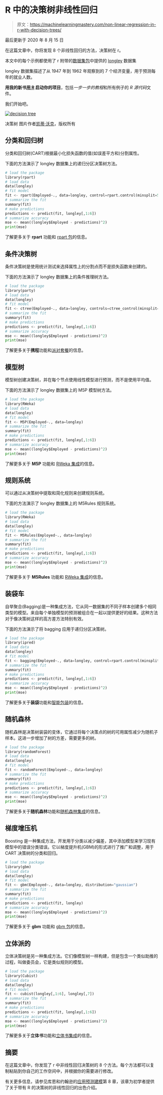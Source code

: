 # R 中的决策树非线性回归

> 原文：<https://machinelearningmastery.com/non-linear-regression-in-r-with-decision-trees/>

最后更新于 2020 年 8 月 15 日

在这篇文章中，你将发现 8 个非线性回归的方法，决策树在 r。

本文中的每个示例都使用了 r 附带的[数据集包](http://stat.ethz.ch/R-manual/R-devel/library/datasets/html/00Index.html)中提供的 [longley](http://stat.ethz.ch/R-manual/R-devel/library/datasets/html/longley.html) 数据集

longley 数据集描述了从 1947 年到 1962 年观察到的 7 个经济变量，用于预测每年的就业人数。

**用我的新书[用 R](https://machinelearningmastery.com/machine-learning-with-r/) 启动你的项目**，包括*一步一步的教程*和所有例子的 *R 源代码*文件。

我们开始吧。

[![decision tree](img/f59278946e14ff4676dac50727034291.png)](https://machinelearningmastery.com/wp-content/uploads/2014/07/decision-tree.jpg)

决策树
图片作者[凯蒂·沃克](https://www.flickr.com/photos/eilonwy77/7229389076)，版权所有

## 分类和回归树

分类和回归树(CART)根据最小化损失函数的值(如误差平方和)分割属性。

下面的方法演示了 longley 数据集上的递归分区决策树方法。

```py
# load the package
library(rpart)
# load data
data(longley)
# fit model
fit <- rpart(Employed~., data=longley, control=rpart.control(minsplit=5))
# summarize the fit
summary(fit)
# make predictions
predictions <- predict(fit, longley[,1:6])
# summarize accuracy
mse <- mean((longley$Employed - predictions)^2)
print(mse)
```

了解更多关于 **rpart** 功能和 [rpart 包](https://cran.r-project.org/web/packages/rpart/index.html)的信息。

## 条件决策树

条件决策树是使用统计测试来选择属性上的分割点而不是损失函数来创建的。

下面的方法演示了 longley 数据集上的条件推理树方法。

```py
# load the package
library(party)
# load data
data(longley)
# fit model
fit <- ctree(Employed~., data=longley, controls=ctree_control(minsplit=2,minbucket=2,testtype="Univariate"))
# summarize the fit
summary(fit)
# make predictions
predictions <- predict(fit, longley[,1:6])
# summarize accuracy
mse <- mean((longley$Employed - predictions)^2)
print(mse)
```

了解更多关于**携程**功能和[派对套餐](https://cran.r-project.org/web/packages/party/index.html)的信息。

## 模型树

模型树创建决策树，并在每个节点使用线性模型进行预测，而不是使用平均值。

下面的方法演示了 longley 数据集上的 M5P 模型树方法。

```py
# load the package
library(RWeka)
# load data
data(longley)
# fit model
fit <- M5P(Employed~., data=longley)
# summarize the fit
summary(fit)
# make predictions
predictions <- predict(fit, longley[,1:6])
# summarize accuracy
mse <- mean((longley$Employed - predictions)^2)
print(mse)
```

了解更多关于 **M5P** 功能和 [RWeka 集成](https://cran.r-project.org/web/packages/RWeka/index.html)的信息。

## 规则系统

可以通过从决策树中提取和简化规则来创建规则系统。

下面的方法演示了 longley 数据集上的 M5Rules 规则系统。

```py
# load the package
library(RWeka)
# load data
data(longley)
# fit model
fit <- M5Rules(Employed~., data=longley)
# summarize the fit
summary(fit)
# make predictions
predictions <- predict(fit, longley[,1:6])
# summarize accuracy
mse <- mean((longley$Employed - predictions)^2)
print(mse)
```

了解更多关于 **M5Rules** 功能和 [RWeka 集成](https://cran.r-project.org/web/packages/RWeka/index.html)的信息。

## 装袋车

自举聚合(Bagging)是一种集成方法，它从同一数据集的不同子样本创建多个相同类型的模型。来自每个单独模型的预测被组合在一起以提供更好的结果。这种方法对于像决策树这样的高方差方法特别有效。

下面的方法演示了将 bagging 应用于递归分区决策树。

```py
# load the package
library(ipred)
# load data
data(longley)
# fit model
fit <- bagging(Employed~., data=longley, control=rpart.control(minsplit=5))
# summarize the fit
summary(fit)
# make predictions
predictions <- predict(fit, longley[,1:6])
# summarize accuracy
mse <- mean((longley$Employed - predictions)^2)
print(mse)
```

了解更多关于**装袋**功能和[智能包装](https://cran.r-project.org/web/packages/ipred/index.html)的信息。

## 随机森林

随机森林是决策树装袋的变体，它通过将每个决策点的树的可用属性减少为随机子样本。这进一步增加了树的方差，需要更多的树。

```py
# load the package
library(randomForest)
# load data
data(longley)
# fit model
fit <- randomForest(Employed~., data=longley)
# summarize the fit
summary(fit)
# make predictions
predictions <- predict(fit, longley[,1:6])
# summarize accuracy
mse <- mean((longley$Employed - predictions)^2)
print(mse)
```

了解更多关于**随机森林**功能和[随机森林集成](https://cran.r-project.org/web/packages/randomForest/index.html)的信息。

## 梯度增压机

Boosting 是一种集成方法，开发用于分类以减少偏差，其中添加模型来学习现有模型中的错误分类错误。它以梯度提升机(GBM)的形式进行了推广和调整，用于 CART 决策树的分类和回归。

```py
# load the package
library(gbm)
# load data
data(longley)
# fit model
fit <- gbm(Employed~., data=longley, distribution="gaussian")
# summarize the fit
summary(fit)
# make predictions
predictions <- predict(fit, longley)
# summarize accuracy
mse <- mean((longley$Employed - predictions)^2)
print(mse)
```

了解更多关于 **gbm** 功能和 [gbm 包](https://cran.r-project.org/web/packages/gbm/index.html)的信息。

## 立体派的

立体决策树是另一种集成方法。它们像模型树一样构建，但是包含一个类似助推的过程，叫做委员会，它是类似规则的模型。

```py
# load the package
library(Cubist)
# load data
data(longley)
# fit model
fit <- cubist(longley[,1:6], longley[,7])
# summarize the fit
summary(fit)
# make predictions
predictions <- predict(fit, longley[,1:6])
# summarize accuracy
mse <- mean((longley$Employed - predictions)^2)
print(mse)
```

了解更多关于**立体书**功能和[立体书集成](https://cran.r-project.org/web/packages/Cubist/index.html)的信息。

## 摘要

在这篇文章中，你发现了 r 中非线性回归决策树的 8 个方法。每个方法都可以复制粘贴到你自己的工作空间中，并根据你的需要进行修改。

有关更多信息，请参见库恩和约翰逊的[应用预测建模](https://amzn.to/3iFPHhq)第 8 章，该章为初学者提供了关于带有 R 的决策树的非线性回归的出色介绍。